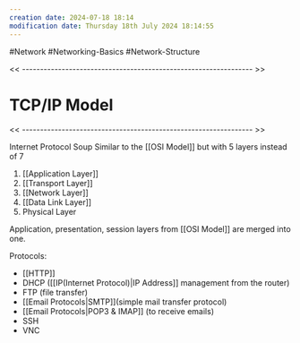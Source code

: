 ```yaml
---
creation date: 2024-07-18 18:14
modification date: Thursday 18th July 2024 18:14:55
---
```

#Network #Networking-Basics #Network-Structure 

<< ---------------------------------------------------------------- >>

# TCP/IP Model

<< ---------------------------------------------------------------- >>

Internet Protocol Soup
Similar to the [[OSI Model]] but with 5 layers instead of 7
1. [[Application Layer]]
2. [[Transport Layer]]
3. [[Network Layer]]
4. [[Data Link Layer]]
5. Physical Layer

Application, presentation, session layers from [[OSI Model]] are merged into one. 

Protocols:
* [[HTTP]]
* DHCP ([[IP(Internet Protocol)|IP Address]] management from the router)
* FTP (file transfer)
* [[Email Protocols|SMTP]](simple mail transfer protocol)
* [[Email Protocols|POP3 & IMAP]] (to receive emails)
* SSH
* VNC
